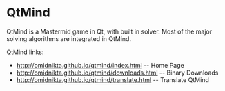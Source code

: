 QtMind
=========

QtMind is a Mastermid game in Qt, with built in solver. Most of the major solving algorithms are integrated in QtMind.

QtMind links:

- http://omidnikta.github.io/qtmind/index.html		-- Home Page
- http://omidnikta.github.io/qtmind/downloads.html 	-- Binary Downloads
- http://omidnikta.github.io/qtmind/translate.html	-- Translate QtMind


